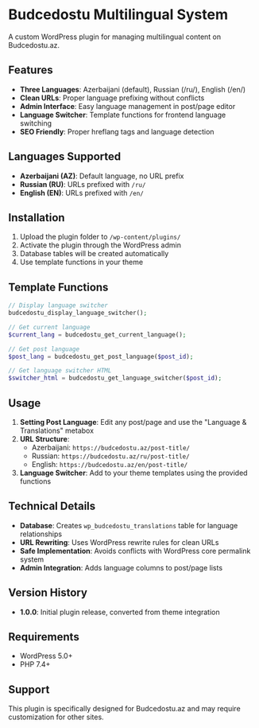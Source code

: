# Budcedostu Multilingual System

A custom WordPress plugin for managing multilingual content on Budcedostu.az.

## Features

- **Three Languages**: Azerbaijani (default), Russian (/ru/), English (/en/)
- **Clean URLs**: Proper language prefixing without conflicts
- **Admin Interface**: Easy language management in post/page editor
- **Language Switcher**: Template functions for frontend language switching
- **SEO Friendly**: Proper hreflang tags and language detection

## Languages Supported

- **Azerbaijani (AZ)**: Default language, no URL prefix
- **Russian (RU)**: URLs prefixed with `/ru/`
- **English (EN)**: URLs prefixed with `/en/`

## Installation

1. Upload the plugin folder to `/wp-content/plugins/`
2. Activate the plugin through the WordPress admin
3. Database tables will be created automatically
4. Use template functions in your theme

## Template Functions

```php
// Display language switcher
budcedostu_display_language_switcher();

// Get current language
$current_lang = budcedostu_get_current_language();

// Get post language
$post_lang = budcedostu_get_post_language($post_id);

// Get language switcher HTML
$switcher_html = budcedostu_get_language_switcher($post_id);
```

## Usage

1. **Setting Post Language**: Edit any post/page and use the "Language & Translations" metabox
2. **URL Structure**: 
   - Azerbaijani: `https://budcedostu.az/post-title/`
   - Russian: `https://budcedostu.az/ru/post-title/`  
   - English: `https://budcedostu.az/en/post-title/`
3. **Language Switcher**: Add to your theme templates using the provided functions

## Technical Details

- **Database**: Creates `wp_budcedostu_translations` table for language relationships
- **URL Rewriting**: Uses WordPress rewrite rules for clean URLs
- **Safe Implementation**: Avoids conflicts with WordPress core permalink system
- **Admin Integration**: Adds language columns to post/page lists

## Version History

- **1.0.0**: Initial plugin release, converted from theme integration

## Requirements

- WordPress 5.0+
- PHP 7.4+

## Support

This plugin is specifically designed for Budcedostu.az and may require customization for other sites.